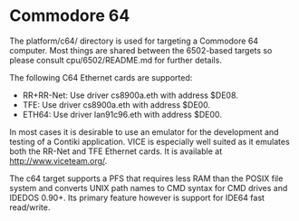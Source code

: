 Commodore 64
============

The platform/c64/ directory is used for targeting a Commodore 64 computer.
Most things are shared between the 6502-based targets so please consult
cpu/6502/README.md for further details.

The following C64 Ethernet cards are supported:

- RR+RR-Net: Use driver cs8900a.eth  with address $DE08.
- TFE:       Use driver cs8900a.eth  with address $DE00.
- ETH64:     Use driver lan91c96.eth with address $DE00.

In most cases it is desirable to use an emulator for the development and testing
of a Contiki application. VICE is especially well suited as it emulates both the
RR-Net and TFE Ethernet cards. It is available at http://www.viceteam.org/.

The c64 target supports a PFS that requires less RAM than the POSIX file system
and converts UNIX path names to CMD syntax for CMD drives and IDEDOS 0.90+. Its
primary feature however is support for IDE64 fast read/write.
